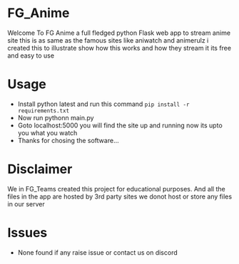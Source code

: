 # FG_Anime
Welcome To FG Anime a full fledged python Flask web app to stream  anime site this is as same as the famous sites like aniwatch and animerulz
i created this to illustrate show how this works and how they stream  it its free and easy to use 

# Usage

- Install python latest and run this command
```pip install -r requirements.txt```
- Now run pythonn main.py
- Goto localhost:5000 you will find the site up and running now its upto you what you watch
- Thanks for chosing the  software...

# Disclaimer

We in FG_Teams created this project for educational purposes. And all the files in the app are hosted by 3rd party sites we donot host or store any files in our server

# Issues
- None found if any raise issue or contact us on discord

